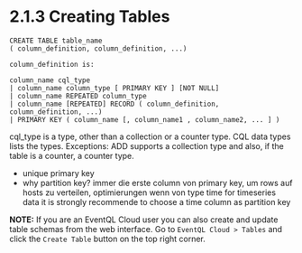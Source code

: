 2.1.3 Creating Tables
=====================

    CREATE TABLE table_name
    ( column_definition, column_definition, ...)

    column_definition is:

    column_name cql_type
    | column_name column_type [ PRIMARY KEY ] [NOT NULL]
    | column_name REPEATED column_type
    | column_name [REPEATED] RECORD ( column_definition, column_definition, ...)
    | PRIMARY KEY ( column_name [, column_name1 , column_name2, ... ] )

cql_type is a type, other than a collection or a counter type. CQL data types lists the types. Exceptions: ADD supports a collection type and also, if the table is a counter, a counter type.


- unique primary key
- why partition key? immer die erste column von primary key, um rows auf hosts zu verteilen, optimierungen wenn von type time
for timeseries data it is strongly recommende to choose a time column as partition key



**NOTE:** If you are an EventQL Cloud user you can also create and update table
schemas from the web interface. Go to `EventQL Cloud > Tables` and click the
`Create Table` button on the top right corner.
